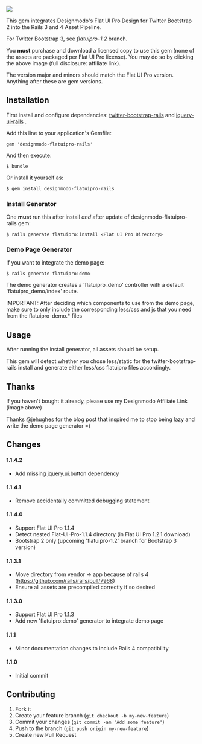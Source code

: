 <a href="http://designmodo.com/shop/?u=223" target="_blank"><img src="http://designmodo.com/img/affiliate/flatui_468_60.jpg" border="0"/></a>

This gem integrates Designmodo's Flat UI Pro Design for Twitter Bootstrap 2 into the Rails 3 and 4 Asset Pipeline.

For Twitter Bootstrap 3, see _flatuipro-1.2_ branch.

You **must** purchase and download a licensed copy to use this gem (none of the assets are packaged per Flat UI Pro license).  You may do so by clicking the above image (full disclosure: affiliate link).

The version major and minors should match the Flat UI Pro version.  Anything after these are gem versions.

## Installation
First install and configure dependencies: [twitter-bootstrap-rails](https://github.com/seyhunak/twitter-bootstrap-rails) and [jquery-ui-rails](https://github.com/joliss/jquery-ui-rails) .

Add this line to your application's Gemfile:

    gem 'designmodo-flatuipro-rails'

And then execute:

    $ bundle

Or install it yourself as:

    $ gem install designmodo-flatuipro-rails

### Install Generator
One **must** run this after install *and* after update of designmodo-flatuipro-rails gem:

    $ rails generate flatuipro:install <Flat UI Pro Directory>

### Demo Page Generator
If you want to integrate the demo page:

    $ rails generate flatuipro:demo

The demo generator creates a 'flatuipro\_demo' controller with a default 'flatuipro\_demo/index' route.

IMPORTANT: After deciding which components to use from the demo page, make sure to only include the corresponding less/css and js that you need from the flatuipro-demo.* files

## Usage
After running the install generator, all assets should be setup.

This gem will detect whether you chose less/static for the twitter-bootstrap-rails install and generate either less/css flatuipro files accordingly.

## Thanks
If you haven't bought it already, please use my Designmodo Affiliate Link (image above)

Thanks [@jehughes](https://github.com/jehughes) for the blog post that inspired me to stop being lazy and write the demo page generator =)

## Changes
#### 1.1.4.2
* Add missing jquery.ui.button dependency

#### 1.1.4.1
* Remove accidentally committed debugging statement

#### 1.1.4.0
* Support Flat UI Pro 1.1.4
* Detect nested Flat-UI-Pro-1.1.4 directory (in Flat UI Pro 1.2.1 download)
* Bootstrap 2 only (upcoming 'flatuipro-1.2' branch for Bootstrap 3 version)

#### 1.1.3.1
* Move directory from vendor -> app because of rails 4 (https://github.com/rails/rails/pull/7968)
* Ensure all assets are precompiled correctly if so desired

#### 1.1.3.0
* Support Flat UI Pro 1.1.3
* Add new 'flatuipro:demo' generator to integrate demo page

#### 1.1.1
* Minor documentation changes to include Rails 4 compatibility

#### 1.1.0
* Initial commit

## Contributing

1. Fork it
2. Create your feature branch (`git checkout -b my-new-feature`)
3. Commit your changes (`git commit -am 'Add some feature'`)
4. Push to the branch (`git push origin my-new-feature`)
5. Create new Pull Request
